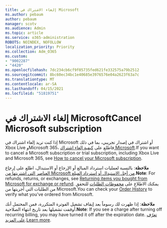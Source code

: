 ```yaml
---
title: إلغاء الاشتراك في Microsoft
ms.author: pebaum
author: pebaum
manager: scotv
ms.audience: Admin
ms.topic: article
ms.service: o365-administration
ROBOTS: NOINDEX, NOFOLLOW
localization_priority: Priority
ms.collection: Adm_O365
ms.custom:
- "9002287"
- "4420"
ms.openlocfilehash: 7dc234cb6cf9f05735fed621fe332575a79b2512
ms.sourcegitcommit: 8bc60ec34bc1e40685e3976576e04a2623f63a7c
ms.translationtype: MT
ms.contentlocale: ar-SA
ms.lasthandoff: 04/15/2021
ms.locfileid: "51819751"
---
```

# <a name="cancel-microsoft-subscription"></a><span data-ttu-id="69c15-102">إلغاء الاشتراك في Microsoft</span><span class="sxs-lookup"><span data-stu-id="69c15-102">Cancel Microsoft subscription</span></span>

<span data-ttu-id="69c15-103">إذا كنت تريد إلغاء اشتراك في Microsoft أو اشتراك في إصدار تجريبي، بما في ذلك Xbox Live وMicrosoft 365، فاطلع على [كيفية إلغاء اشتراك Microsoft](https://support.microsoft.com/help/4027815).</span><span class="sxs-lookup"><span data-stu-id="69c15-103">If you want to cancel a Microsoft subscription or trial subscription, including Xbox Live and Microsoft 365, see [How to cancel your Microsoft subscription](https://support.microsoft.com/help/4027815).</span></span>

<span data-ttu-id="69c15-104">**ملاحظة**: بالنسبة لعمليات استرداد المبالغ أو الإرجاع أو الاستبدال، اطلع على [إرجاع العناصر التي اشتريتها من Microsoft من أجل الاستبدال أو استرداد المبلغ](https://support.microsoft.com/help/10558).</span><span class="sxs-lookup"><span data-stu-id="69c15-104">**Note**: For refunds, returns, or exchanges, see [Returning items you bought from Microsoft for exchange or refund](https://support.microsoft.com/help/10558).</span></span> <span data-ttu-id="69c15-105">يمكنك الاطلاع على [محفوظات الطلبات](https://account.microsoft.com/billing/orders/) للتحقق من الطلبات التي أجريتها من Microsoft.</span><span class="sxs-lookup"><span data-stu-id="69c15-105">You can check your [Order History](https://account.microsoft.com/billing/orders/) to verify what you've ordered from Microsoft.</span></span> 

<span data-ttu-id="69c15-106">**ملاحظة**: إذا ظهرت لك رسوماً بعد إيقاف تشغيل الفوترة المتكررة، فمن المحتمل أنك أوقفت تشغيلها بعد تاريخ انتهاء الصلاحية.</span><span class="sxs-lookup"><span data-stu-id="69c15-106">**Note**: If you see a charge after turning off recurring billing, you may have turned it off after the expiration date.</span></span> <span data-ttu-id="69c15-107">[تعرّف على المزيد](https://support.microsoft.com/help/10640).</span><span class="sxs-lookup"><span data-stu-id="69c15-107">[Learn more](https://support.microsoft.com/help/10640).</span></span> 
